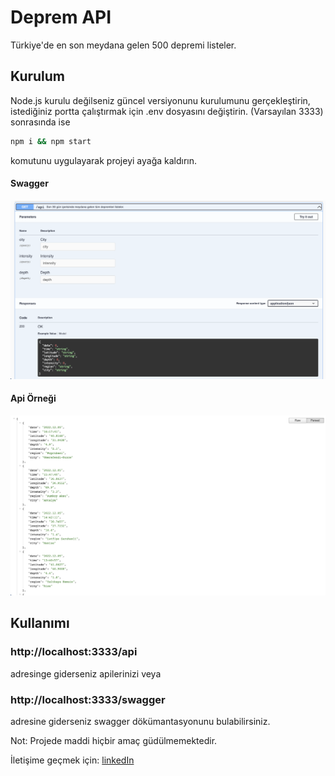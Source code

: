# Deprem API

Türkiye'de en son meydana gelen 500 depremi listeler.

## Kurulum

Node.js kurulu değilseniz güncel versiyonunu kurulumunu gerçekleştirin, istediğiniz portta çalıştırmak için .env dosyasını değiştirin.
(Varsayılan 3333) sonrasında ise

```bash
npm i && npm start
```

komutunu uygulayarak projeyi ayağa kaldırın.

#### Swagger

![Screenshot](swagger.png)

#### Api Örneği

![Screenshot](api.png)

## Kullanımı

### http://localhost:3333/api

adresinge giderseniz apilerinizi veya

### http://localhost:3333/swagger

adresine giderseniz swagger dökümantasyonunu bulabilirsiniz.

Not: Projede maddi hiçbir amaç güdülmemektedir.

İletişime geçmek için: [linkedIn](https://linkedin.com/in/husnu)
